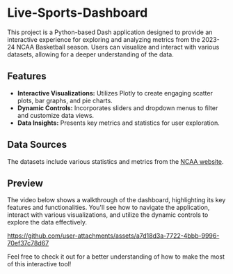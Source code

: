 # Live-Sports-Dashboard

This project is a Python-based Dash application designed to provide an interactive experience for exploring and analyzing metrics from the 2023-24 NCAA Basketball season. Users can visualize and interact with various datasets, allowing for a deeper understanding of the data.

## Features
* **Interactive Visualizations:** Utilizes Plotly to create engaging scatter plots, bar graphs, and pie charts.
* **Dynamic Controls:** Incorporates sliders and dropdown menus to filter and customize data views.
* **Data Insights:** Presents key metrics and statistics for user exploration.

## Data Sources
The datasets include various statistics and metrics from the [NCAA website](https://www.ncaa.org/).

## Preview
The video below shows a walkthrough of the dashboard, highlighting its key features and functionalities. You'll see how to navigate the application, interact with various visualizations, and utilize the dynamic controls to explore the data effectively.

https://github.com/user-attachments/assets/a7d18d3a-7722-4bbb-9996-70ef37c78d67

Feel free to check it out for a better understanding of how to make the most of this interactive tool!
